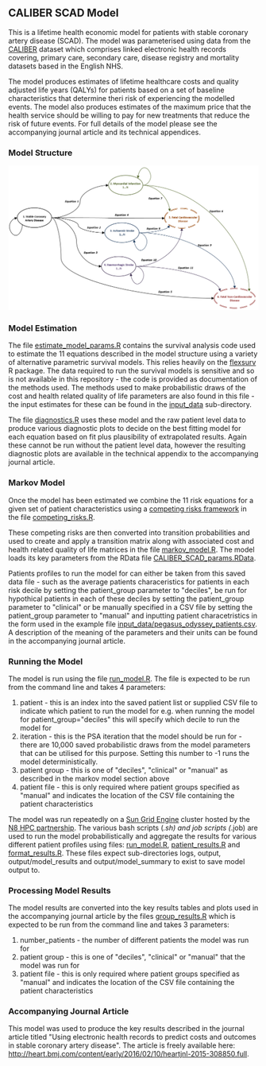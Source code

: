 ## CALIBER SCAD Model
This is a lifetime health economic model for patients with stable coronary artery disease (SCAD). The model was parameterised using data from the [CALIBER](https://www.caliberresearch.org/) dataset which comprises linked electronic health records covering, primary care, secondary care, disease registry and mortality datasets based in the English NHS. 

The model produces estimates of lifetime healthcare costs and quality adjusted life years (QALYs) for patients based on a set of baseline characteristics that determine theri risk of experiencing the modelled events. The model also produces estimates of the maximum price that the health service should be willing to pay for new treatments that reduce the risk of future events. For full details of the model please see the accompanying journal article and its technical appendices.

### Model Structure
![model structure](model_structure.png)

### Model Estimation
The file [estimate_model_params.R](estimate_model_params.R) contains the survival analysis code used to estimate the 11 equations described in the model structure using a variety of alternative parametric survival models. This relies heavily on the [flexsurv](http://cran.r-project.org/web/packages/flexsurv/index.html) R package. The data required to run the survival models is sensitive and so is not available in this repository - the code is provided as documentation of the methods used. The methods used to make probabilistic draws of the cost and health related quality of life parameters are also found in this file - the input estimates for these can be found in the [input_data](input_data/) sub-directory. 

The file [diagnostics.R](diagnostics.R) uses these model and the raw patient level data to produce various diagnostic plots to decide on the best fitting model for each equation based on fit plus plausibility of extrapolated results. Again these cannot be run without the patient level data, however the resulting diagnostic plots are available in the technical appendix to the accompanying journal article.

### Markov Model
Once the model has been estimated we combine the 11 risk equations for a given set of patient characteristics using a [competing risks framework](http://onlinelibrary.wiley.com/doi/10.1002/sim.2712/abstract) in the file [competing_risks.R](competing_risks.R).

These competing risks are then converted into transition probabilities and used to create and apply a transition matrix along with associated cost and health related quality of life matrices in the file [markov_model.R](markov_model.R). The model loads its key parameters from the RData file [CALIBER_SCAD_params.RData](CALIBER_SCAD_params.RData). 

Patients profiles to run the model for can either be taken from this saved data file - such as the average patients characeristics for patients in each risk decile by setting the patient_group parameter to "deciles", be run for hypothical patients in each of these deciles by setting the patient_group parameter to "clinical" or be manually specified in a CSV file by setting the patient_group parameter to "manual" and inputting patient characetristics in the form used in the example file [input_data/pegasus_odyssey_patients.csv](input_data/pegasus_odyssey_patients.csv). A description of the meaning of the parameters and their units can be found in the accompanying journal article.

### Running the Model
The model is run using the file [run_model.R](run_model.R). The file is expected to be run from the command line and takes 4 parameters:

1. patient - this is an index into the saved patient list or supplied CSV file to indicate which patient to run the model for e.g. when running the model for patient_group="deciles" this will specify which decile to run the model for
2. iteration - this is the PSA iteration that the model should be run for - there are 10,000 saved probabilistic draws from the model parameters that can be utilised for this purpose. Setting this number to -1 runs the model deterministically.
3. patient group - this is one of "deciles", "clinical" or "manual" as described in the markov model section above
4. patient file - this is only required where patient groups specified as "manual" and indicates the location of the CSV file containing the patient characteristics

The model was run repeatedly on a [Sun Grid Engine](http://en.wikipedia.org/wiki/Oracle_Grid_Engine) cluster hosted by the [N8 HPC partnership](http://n8hpc.org.uk/). The various bash scripts (*.sh) and job scripts (*.job) are used to run the model probabilistically and aggregate the results for various different patient profiles using files: [run_model.R](run_model.R), [patient_results.R](patient_results.R) and [format_results.R](format_results.R). These files expect sub-directories logs, output, output/model_results and output/model_summary to exist to save model output to.

### Processing Model Results
The model results are converted into the key results tables and plots used in the accompanying journal article by the files [group_results.R](group_results.R) which is expected to be run from the command line and takes 3 parameters:

1. number_patients - the number of different patients the model was run for
2. patient group - this is one of "deciles", "clinical" or "manual" that the model was run for
3. patient file - this is only required where patient groups specified as "manual" and indicates the location of the CSV file containing the patient characteristics


### Accompanying Journal Article
This model was used to produce the key results described in the journal article titled "Using electronic health records to predict costs and outcomes in stable coronary artery disease". The article is freely available here: http://heart.bmj.com/content/early/2016/02/10/heartjnl-2015-308850.full.
